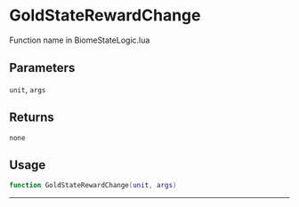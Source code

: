 # GoldStateRewardChange
Function name in BiomeStateLogic.lua
## Parameters
`unit`, `args`
## Returns
`none`
## Usage
```lua
function GoldStateRewardChange(unit, args)
```
---
